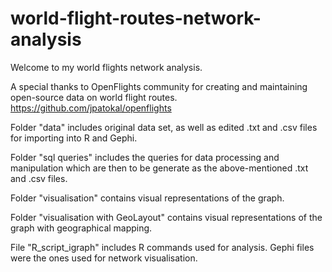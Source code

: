 # world-flight-routes-network-analysis

Welcome to my world flights network analysis.

A special thanks to OpenFlights community for creating and maintaining open-source data on world flight routes.
https://github.com/jpatokal/openflights

Folder "data" includes original data set, as well as edited .txt and .csv files for importing into R and Gephi.

Folder "sql queries" includes the queries for data processing and manipulation which are then to be generate as the
above-mentioned .txt and .csv files.

Folder "visualisation" contains visual representations of the graph.

Folder "visualisation with GeoLayout" contains visual representations of the graph with geographical mapping.

File "R_script_igraph" includes R commands used for analysis.
Gephi files were the ones used for network visualisation.
